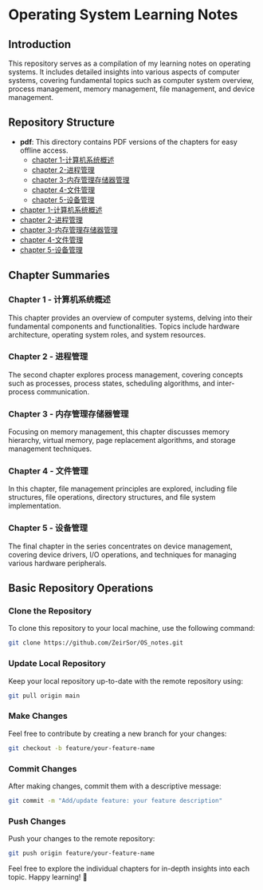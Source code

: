 # Operating System Learning Notes

## Introduction

This repository serves as a compilation of my learning notes on operating systems. It includes detailed insights into various aspects of computer systems, covering fundamental topics such as computer system overview, process management, memory management, file management, and device management.

## Repository Structure

- **pdf**: This directory contains PDF versions of the chapters for easy offline access.
	- [chapter 1-计算机系统概述](./pdf/chapter%201-%E8%AE%A1%E7%AE%97%E6%9C%BA%E7%B3%BB%E7%BB%9F%E6%A6%82%E8%BF%B0.pdf)
	- [chapter 2-进程管理](./pdf/chapter%202-%E8%BF%9B%E7%A8%8B%E7%AE%A1%E7%90%86.pdf)
	- [chapter 3-内存管理存储器管理](./pdf/chapter%203-%E5%86%85%E5%AD%98%E7%AE%A1%E7%90%86%E5%AD%98%E5%82%A8%E5%99%A8%E7%AE%A1%E7%90%86.pdf)
	- [chapter 4-文件管理](./pdf/chapter%204-%E6%96%87%E4%BB%B6%E7%AE%A1%E7%90%86.pdf)
	- [chapter 5-设备管理](./pdf/chapter%205-%E8%AE%BE%E5%A4%87%E7%AE%A1%E7%90%86.pdf)
- [chapter 1-计算机系统概述](./chapter%201-%E8%AE%A1%E7%AE%97%E6%9C%BA%E7%B3%BB%E7%BB%9F%E6%A6%82%E8%BF%B0.md)
- [chapter 2-进程管理](./chapter%202-%E8%BF%9B%E7%A8%8B%E7%AE%A1%E7%90%86.md)
- [chapter 3-内存管理存储器管理](./chapter%203-%E5%86%85%E5%AD%98%E7%AE%A1%E7%90%86%E5%AD%98%E5%82%A8%E5%99%A8%E7%AE%A1%E7%90%86.md)
- [chapter 4-文件管理](./chapter%204-%E6%96%87%E4%BB%B6%E7%AE%A1%E7%90%86.md)
- [chapter 5-设备管理](./chapter%205-%E8%AE%BE%E5%A4%87%E7%AE%A1%E7%90%86.md)

## Chapter Summaries

### Chapter 1 - 计算机系统概述
This chapter provides an overview of computer systems, delving into their fundamental components and functionalities. Topics include hardware architecture, operating system roles, and system resources.

### Chapter 2 - 进程管理
The second chapter explores process management, covering concepts such as processes, process states, scheduling algorithms, and inter-process communication.

### Chapter 3 - 内存管理存储器管理
Focusing on memory management, this chapter discusses memory hierarchy, virtual memory, page replacement algorithms, and storage management techniques.

### Chapter 4 - 文件管理
In this chapter, file management principles are explored, including file structures, file operations, directory structures, and file system implementation.

### Chapter 5 - 设备管理
The final chapter in the series concentrates on device management, covering device drivers, I/O operations, and techniques for managing various hardware peripherals.

## Basic Repository Operations

### Clone the Repository
To clone this repository to your local machine, use the following command:

```bash
git clone https://github.com/ZeirSor/OS_notes.git
```


### Update Local Repository
Keep your local repository up-to-date with the remote repository using:

```bash
git pull origin main
```

### Make Changes
Feel free to contribute by creating a new branch for your changes:

```bash
git checkout -b feature/your-feature-name
```

### Commit Changes
After making changes, commit them with a descriptive message:

```bash
git commit -m "Add/update feature: your feature description"
```

### Push Changes
Push your changes to the remote repository:

```bash
git push origin feature/your-feature-name
```

Feel free to explore the individual chapters for in-depth insights into each topic. Happy learning! 🚀